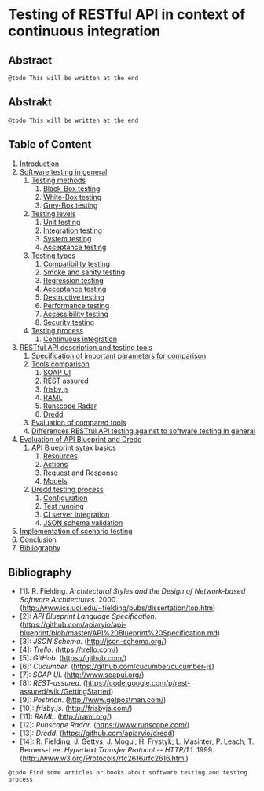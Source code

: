 # Testing of RESTful API in context of continuous integration

## Abstract

```
@todo This will be written at the end
```

## Abstrakt

```
@todo This will be written at the end
```

## Table of Content

1. [Introduction](chapters/01-introduction.md)
2. [Software testing in general](chapters/02-software-testing-in-general.md)
	1. [Testing methods](chapters/02-software-testing-in-general.md#testing-methods)
		1. [Black-Box testing](chapters/02-software-testing-in-general.md#black-box-testing)
		2. [White-Box testing](chapters/02-software-testing-in-general.md#white-box-testing)
		3. [Grey-Box testing](chapters/02-software-testing-in-general.md#grey-box-testing)
	2. [Testing levels](chapters/02-software-testing-in-general.md#testing-levels)
		1. [Unit testing](chapters/02-software-testing-in-general.md#unit-testing)
		2. [Integration testing](chapters/02-software-testing-in-general.md#integration-testing)
		3. [System testing](chapters/02-software-testing-in-general.md#system-testing)
		4. [Acceptance testing](chapters/02-software-testing-in-general.md#acceptance-testing)
	3. [Testing types](chapters/02-software-testing-in-general.md#testing-types)
		1. [Compatibility testing](chapters/02-software-testing-in-general.md#compatibility-testing)
		2. [Smoke and sanity testing](chapters/02-software-testing-in-general.md#smoke-and-sanity-testing)
		3. [Regression testing](chapters/02-software-testing-in-general.md#regression-testing)
		4. [Acceptance testing](chapters/02-software-testing-in-general.md#acceptance-testing)
		5. [Destructive testing](chapters/02-software-testing-in-general.md#destructive-testing)
		6. [Performance testing](chapters/02-software-testing-in-general.md#performance-testing)
		7. [Accessibility testing](chapters/02-software-testing-in-general.md#accessibility-testing)
		8. [Security testing](chapters/02-software-testing-in-general.md#security-testing)
	4. [Testing process](chapters/02-software-testing-in-general.md#testing-process)
		1. [Continuous integration](chapters/02-software-testing-in-general.md#continuous-integration)
3. [RESTful API description and testing tools](chapters/03-restful-api-description-and-testing-tools.md)
	1. [Specification of important parameters for comparison](chapters/03-restful-api-description-and-testing-tools.md#specification-of-important-parameters-for-comparison)
	2. [Tools comparison](chapters/03-restful-api-description-and-testing-tools.md#tools-comparison)
		1. [SOAP UI](chapters/03-restful-api-description-and-testing-tools.md#soap-ui)
		2. [REST assured](chapters/03-restful-api-description-and-testing-tools.md#rest-assured)
		3. [frisby.js](chapters/03-restful-api-description-and-testing-tools.md#frisbyjs)
		4. [RAML](chapters/03-restful-api-description-and-testing-tools.md#raml)
		5. [Runscope Radar](chapters/03-restful-api-description-and-testing-tools.md#runscope-radar)
		6. [Dredd](chapters/03-restful-api-description-and-testing-tools.md#dredd)
	3. [Evaluation of compared tools](chapters/03-restful-api-description-and-testing-tools.md#evaluation-of-compared-tools)
	4. [Differences RESTful API testing against to software testing in general](chapters/03-restful-api-description-and-testing-tools.md#differences-restful-api-testing-against-to-software-testing-in-general)
4. [Evaluation of API Blueprint and Dredd](chapters/04-evaluation-of-api-blueprint-and-dredd.md)
	1. [API Blueprint sytax basics](chapters/04-evaluation-of-api-blueprint-and-dredd.md#api-blueprint-sytax-basics)
		1. [Resources](chapters/04-evaluation-of-api-blueprint-and-dredd.md#resources)
		2. [Actions](chapters/04-evaluation-of-api-blueprint-and-dredd.md#actions)
		3. [Request and Response](chapters/04-evaluation-of-api-blueprint-and-dredd.md#request-and-response)
		4. [Models](chapters/04-evaluation-of-api-blueprint-and-dredd.md#models)
	2. [Dredd testing process](chapters/04-evaluation-of-api-blueprint-and-dredd.md#dredd-testing-process)
		1. [Configuration](chapters/04-evaluation-of-api-blueprint-and-dredd.md#configuration)
		2. [Test running](chapters/04-evaluation-of-api-blueprint-and-dredd.md#test-running)
		3. [CI server integration](chapters/04-evaluation-of-api-blueprint-and-dredd.md#ci-server-integration)
		4. [JSON schema validation](chapters/04-evaluation-of-api-blueprint-and-dredd.md#json-schema-validation)
5. [Implementation of scenario testing](chapters/05-implementation-of-scenario-testing.md)
6. [Conclusion](chapters/06-conclusion.md)
7. [Bibliography](#bibliography)

## Bibliography

- [1]<a name="Fielding2000"></a>: R. Fielding. *Architectural Styles and the Design of Network-based Software Architectures*. 2000. (http://www.ics.uci.edu/~fielding/pubs/dissertation/top.htm)
- [2]<a name="APIBlueprintSpecification"></a>: *API Blueprint Language Specification*. (https://github.com/apiaryio/api-blueprint/blob/master/API%20Blueprint%20Specification.md)
- [3]<a name="JSONSchema"></a>: *JSON Schema*. (http://json-schema.org/)
- [4]<a name="Trello"></a>: *Trello*. (https://trello.com/)
- [5]<a name="GitHub"></a>: *GitHub*. (https://github.com/)
- [6]<a name="Cucumber"></a>: *Cucumber*. (https://github.com/cucumber/cucumber-js)
- [7]<a name="SOAPUI"></a>: *SOAP UI*. (http://www.soapui.org/)
- [8]<a name="rest-assured"></a>: *REST-assured*. (https://code.google.com/p/rest-assured/wiki/GettingStarted)
- [9]<a name="postman"></a>: *Postman*. (http://www.getpostman.com/)
- [10]<a name="frisby"></a>: *frisby.js*. (http://frisbyjs.com/)
- [11]<a name="RAML"></a>: *RAML*. (http://raml.org/)
- [12]<a name="Runscope"></a>: *Runscope Radar*. (https://www.runscope.com/)
- [13]<a name="Dredd"></a>: *Dredd*. (https://github.com/apiaryio/dredd)
- [14]<a name="HTTP"></a>: R. Fielding; J. Gettys; J. Mogul; H. Frystyk; L. Masinter; P. Leach; T. Berners-Lee. *Hypertext Transfer Protocol -- HTTP/1.1*. 1999. (http://www.w3.org/Protocols/rfc2616/rfc2616.html)

```
@todo Find some articles or books about software testing and testing process
```
